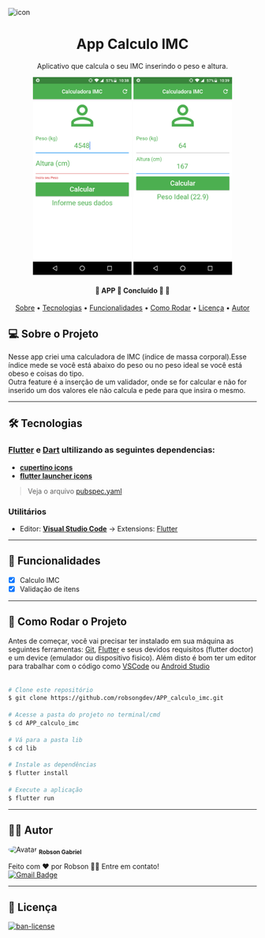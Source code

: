 <img alt="icon" title="#icon" src="https://i.imgur.com/o4TXjcP.png" width="100px" align = "left"> <br>
<h1 align="center">App Calculo IMC</h1>

<p align="center">Aplicativo que calcula o seu IMC inserindo o peso e altura.</p>


<p align="center">
  <img alt="Tela" title="#TelaIMC" src="./assets/images/flutter_02.png" width="200px">

  <img alt="Tela" title="#TelaIMC" src="./assets/images/flutter_03.png" width="200px">
</p>


<h4 align="center"> 
	🚧  APP 📱 Concluído 🚀 🚧
</h4>

<p align="center">
  <a href="#-sobre-o-projeto">Sobre</a> •
  <a href="#-tecnologias">Tecnologias</a> •
  <a href="#-funcionalidades">Funcionalidades</a> •
  <a href="#-como-rodar-o-projeto">Como Rodar</a> •
  <a href="#-licença">Licença</a> •
  <a href="#-autor">Autor</a>
</p>


## 💻 Sobre o Projeto

  
  Nesse app criei uma calculadora de IMC (índice de massa corporal).Esse índice mede se você está abaixo do peso ou no peso ideal se você está obeso e coisas do tipo.
  <br>
  Outra feature é a inserção de um validador, onde se for calcular e não for inserido um dos valores ele não calcula e pede para que insira o mesmo.
  
---

## 🛠 Tecnologias

### [Flutter](https://flutter.dev/) e [Dart](https://dart.dev/) ultilizando as seguintes dependencias:
  
-  **[cupertino icons](https://pub.dev/packages/cupertino_icons)**
-  **[flutter launcher icons](https://pub.dev/packages/flutter_launcher_icons)**

> Veja o arquivo  [pubspec.yaml](./pubspec.yaml)

### **Utilitários**

-   Editor:  **[Visual Studio Code](https://code.visualstudio.com/)**  → Extensions: [Flutter](https://marketplace.visualstudio.com/items?itemName=Dart-Code.flutter)
---

## 📝 Funcionalidades

- [x] Calculo IMC 
- [x] Validação de itens

---

## 🎲 Como Rodar o Projeto

Antes de começar, você vai precisar ter instalado em sua máquina as seguintes ferramentas: [Git](https://git-scm.com), [Flutter](https://flutter.dev/) e seus devidos requisitos (flutter doctor) e um device (emulador ou dispositivo fisico). Além disto é bom ter um editor para trabalhar com o código como [VSCode](https://code.visualstudio.com/) ou [Android Studio](https://developer.android.com/studio)

```bash

# Clone este repositório
$ git clone https://github.com/robsongdev/APP_calculo_imc.git

# Acesse a pasta do projeto no terminal/cmd
$ cd APP_calculo_imc

# Vá para a pasta lib
$ cd lib

# Instale as dependências
$ flutter install

# Execute a aplicação
$ flutter run
```
---

## 👨‍💻 Autor

<img style = "border-radius: 50%;" src = "https://avatars.githubusercontent.com/u/61766294?s=460&u=63adaa91f7c8f4a54950026f5a69a44f35e97030&v=4" width = "100px;" alt = "Avatar" />
<sub> <b> Robson Gabriel</b> </sub>

Feito com ❤️ por Robson 👋🏽 Entre em contato!<br>
[![Gmail Badge](https://img.shields.io/badge/-robsong369@gmail.com-c14438?style=flat-square&logo=Gmail&logoColor=white&link=mailto:robsong369@gmail.com)](mailto:robsong369@gmail.com)


---
## 📝 Licença

<a href="./LICENSE">
  <img alt="ban-license" src="https://img.shields.io/apm/l/pack">
</a>
